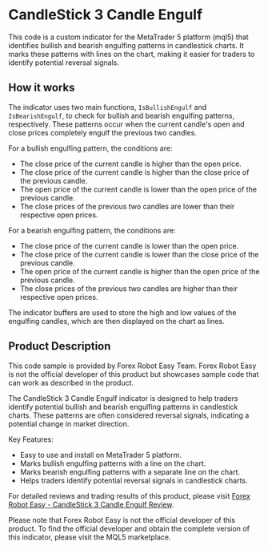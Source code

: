 # CandleStick 3 Candle Engulf

This code is a custom indicator for the MetaTrader 5 platform (mql5) that identifies bullish and bearish engulfing patterns in candlestick charts. It marks these patterns with lines on the chart, making it easier for traders to identify potential reversal signals.

## How it works

The indicator uses two main functions, `IsBullishEngulf` and `IsBearishEngulf`, to check for bullish and bearish engulfing patterns, respectively. These patterns occur when the current candle's open and close prices completely engulf the previous two candles. 

For a bullish engulfing pattern, the conditions are:
- The close price of the current candle is higher than the open price.
- The close price of the current candle is higher than the close price of the previous candle.
- The open price of the current candle is lower than the open price of the previous candle.
- The close prices of the previous two candles are lower than their respective open prices.

For a bearish engulfing pattern, the conditions are:
- The close price of the current candle is lower than the open price.
- The close price of the current candle is lower than the close price of the previous candle.
- The open price of the current candle is higher than the open price of the previous candle.
- The close prices of the previous two candles are higher than their respective open prices.

The indicator buffers are used to store the high and low values of the engulfing candles, which are then displayed on the chart as lines.

## Product Description

This code sample is provided by Forex Robot Easy Team. Forex Robot Easy is not the official developer of this product but showcases sample code that can work as described in the product.

The CandleStick 3 Candle Engulf indicator is designed to help traders identify potential bullish and bearish engulfing patterns in candlestick charts. These patterns are often considered reversal signals, indicating a potential change in market direction.

Key Features:
- Easy to use and install on MetaTrader 5 platform.
- Marks bullish engulfing patterns with a line on the chart.
- Marks bearish engulfing patterns with a separate line on the chart.
- Helps traders identify potential reversal signals in candlestick charts.

For detailed reviews and trading results of this product, please visit [Forex Robot Easy - CandleStick 3 Candle Engulf Review](https://forexroboteasy.com/forex-robot-review/candlestick-3-candle-engulf-unbiased-review-on-forex-software/).

Please note that Forex Robot Easy is not the official developer of this product. To find the official developer and obtain the complete version of this indicator, please visit the MQL5 marketplace.
